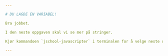 ```yaml
---

# DU LAGDE EN VARIABEL!

Bra jobbet.

I den neste oppgaven skal vi se mer på stringer.

Kjør kommandoen `jschool-javascripter` i terminalen for å velge neste oppgave.

---
```

